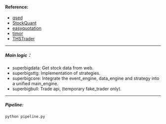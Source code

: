 #### Reference:
+ [qsed](https://github.com/JiaRu2016/qsed)
+ [StockQuant](https://github.com/Gary-Hertel/StockQuant)
+ [easyquotation](https://github.com/shidenggui/easyquotation)
+ [timor](https://timor.tech/api/holiday/)
+ [THSTrader](https://github.com/nladuo/THSTrader)
---
##### Main logic：
+ superbigdata: Get stock data from web.
+ superbigsttg: Implementation of strategies.
+ superbigcore: Integrate the event_engine, data_engine and strategy into a unified main_engine.
+ superbigbull: Trade api, (temporary fake_trader only).
---
##### Pipeline:
    python pipeline.py